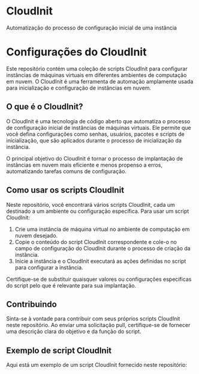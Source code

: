 # CloudInit
Automatização do processo de configuração inicial de uma instância

# Configurações do CloudInit

Este repositório contém uma coleção de scripts CloudInit para configurar instâncias de máquinas virtuais em diferentes ambientes de computação em nuvem. O CloudInit é uma ferramenta de automação amplamente usada para inicialização e configuração de instâncias em nuvem.

## O que é o CloudInit?

O CloudInit é uma tecnologia de código aberto que automatiza o processo de configuração inicial de instâncias de máquinas virtuais. Ele permite que você defina configurações como senhas, usuários, pacotes e scripts de inicialização, que são aplicados durante o processo de inicialização da instância.

O principal objetivo do CloudInit é tornar o processo de implantação de instâncias em nuvem mais eficiente e menos propenso a erros, automatizando tarefas comuns de configuração.

## Como usar os scripts CloudInit

Neste repositório, você encontrará vários scripts CloudInit, cada um destinado a um ambiente ou configuração específica. Para usar um script CloudInit:

1. Crie uma instância de máquina virtual no ambiente de computação em nuvem desejado.
2. Copie o conteúdo do script CloudInit correspondente e cole-o no campo de configuração do CloudInit durante o processo de criação da instância.
3. Inicie a instância e o CloudInit executará as ações definidas no script para configurar a instância.

Certifique-se de substituir quaisquer valores ou configurações específicas do script pelo que é relevante para sua implantação.

## Contribuindo

Sinta-se à vontade para contribuir com seus próprios scripts CloudInit neste repositório. Ao enviar uma solicitação pull, certifique-se de fornecer uma descrição clara do objetivo e da função do script.

## Exemplo de script CloudInit

Aqui está um exemplo de um script CloudInit fornecido neste repositório:

